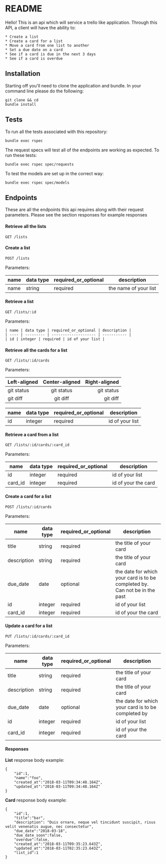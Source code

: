 # README

Hello! This is an api which will service a trello like application. Through this API, a client will have the ability to:

    * Create a list
    * Create a card for a list
    * Move a card from one list to another
    * Set a due date on a card
    * See if a card is due in the next 3 days
    * See if a card is overdue

## Installation

Starting off you'll need to clone the application and bundle. In your command line please do the following:

    git clone && cd 
    bundle install
    
## Tests
    
To run all the tests associated with this repository:
    
    bundle exec rspec
    
The request specs will test all of the endpoints are working as expected. To run these tests:
    
    bundle exec rspec spec/requests
    
To test the models are set up in the correct way:
    
    bundle exec rspec spec/models
    
## Endpoints

These are all the endpoints this api requires along with their request parameters. Please see the section responses for
example responses

#### Retrieve all the lists
    GET /lists

#### Create a list
    POST /lists
    
Parameters:

 | name | data type | required_or_optional | description |
 | ---- | --------- | -------------------- | ----------- |
 | name | string    | required             | the name of your list |
    
#### Retrieve a list
    GET /lists/:id    
     
Parameters:
    
    | name | data type | required_or_optional | description |
    | ---- | --------- | -------------------- | ----------- |
    | id | integer | required | id of your list |
    
#### Retrieve all the cards for a list
    GET /lists/:id/cards
    
Parameters:

| Left-aligned | Center-aligned | Right-aligned |
| :---         |     :---:      |          ---: |
| git status   | git status     | git status    |
| git diff     | git diff       | git diff      |
    
| name | data type | required_or_optional | description |
| ---- | --------- | -------------------- |          --- |
| id | integer | required | id of your list |
        
#### Retrieve a card from a list
    GET /lists/:id/cards/:card_id       
     
Parameters:
    
| name | data type | required_or_optional | description |
| ---- | --------- | -------------------- | ----------- |
| id | integer | required | id of your list |
| card_id | integer | required | id of your the card|
    
        
#### Create a card for a list
    POST /lists/:id/cards

Parameters:

| name | data type | required_or_optional | description |
| ---- | --------- | -------------------- | ----------- |
| title | string    | required             | the title of your card |
| description | string    | required             | the title of your card |
| due_date | date    | optional             | the date for which your card is to be completed by. Can not be in the past |
| id | integer | required | id of your list |
| card_id | integer | required | id of your the card|

    
#### Update a card for a list
        
    PUT /lists/:id/cards/:card_id
    
Parameters:

| name | data type | required_or_optional | description |
| ---- | --------- | -------------------- | ----------- |
| title | string    | required             | the title of your card |
| description | string    | required             | the title of your card |
| due_date | date    | optional             | the date for which your card is to be completed by |
| id | integer | required | id of your list |
| card_id | integer | required | id of your the card|
    
#### Responses
    
**List** response body example:
    
    { 
        "id":1,
        "name":"foo",
        "created_at":"2018-03-11T09:34:48.164Z",
        "updated_at":"2018-03-11T09:34:48.164Z"
    }
    
**Card** response body example:

    {
        "id":1,
        "title":"bar",
        "description": "Duis ornare, neque vel tincidunt suscipit, risus velit venenatis augue, nec consectetur",
        "due_date":"2018-03-18",
        "due_date_soon":false,
        "overdue":false,
        "created_at":"2018-03-11T09:35:23.643Z",
        "updated_at":"2018-03-11T02:35:23.643Z",
        "list_id":1
    }
    
